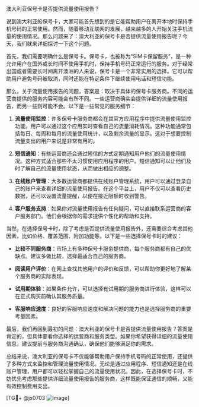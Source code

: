 澳大利亚保号卡是否提供流量使用报告？

说到澳大利亚的保号卡，大家可能首先想到的是它能帮助用户在离开本地时保持手机号码的正常使用。然而，随着移动互联网的发展，越来越多的人开始关注手机流量的使用情况。那么问题来了：澳大利亚的保号卡是否提供流量使用报告呢？今天，我们就来详细探讨一下这个问题。

首先，我们需要明确什么是保号卡。保号卡，也被称为“SIM卡保留服务”，是一种允许用户在国外或长时间不使用手机时，保持手机号码正常运行的服务。对于经常出国或者需要长时间离开澳洲的人来说，保号卡是一个非常实用的选择。它可以帮助用户避免号码被取消，同时还能在特定条件下继续使用电话和短信功能。

那么，关于流量使用报告的问题，答案是：取决于具体的保号卡服务商。不同的运营商提供的服务内容可能会有所不同。一些运营商确实会提供详细的流量使用报告，而另一些则可能不会。以下是一些常见的服务细节：

1. **流量使用监控**：许多保号卡服务商都会在其官方应用程序中提供流量使用监控功能。用户可以通过这个应用实时查看自己的流量消耗情况。这种功能通常包括每日、每周和每月的流量使用统计，以及剩余流量的显示。这对于想要控制流量支出的用户来说是非常有用的。

2. **短信通知**：有些运营商还会通过短信的方式定期通知用户他们的流量使用情况。这种方式适合那些不太习惯使用应用程序的用户。短信通知可以让他们及时了解自己的流量使用状态，从而做出相应的调整。

3. **在线账户管理**：大多数运营商都提供在线账户管理系统，用户可以通过登录自己的账户来查看详细的流量使用报告。在这个平台上，用户不仅可以查看历史数据，还可以设置流量提醒，以便在接近限额时收到警告。

4. **客户服务支持**：如果你对流量使用报告有任何疑问，可以直接联系运营商的客户服务部门。他们会根据你的需求提供个性化的帮助和支持。

当然，在选择保号卡时，除了考虑是否提供流量使用报告外，还需要综合考虑其他因素，比如价格、覆盖范围、附加功能等。以下是一些选择保号卡时的建议：

- **比较不同服务商**：市场上有多种保号卡服务提供商，每个服务商都有自己的优缺点。建议多做比较，选择最适合自己的服务商。
  
- **阅读用户评价**：在网上查找其他用户的评价和反馈，可以帮助你更好地了解某个服务商的实际表现。

- **试用期体验**：如果条件允许，可以选择有试用期的服务商进行体验，这样可以在正式购买前确认其服务质量。

- **客服响应速度**：良好的客服响应速度和解决问题的能力也是选择服务商的重要考量因素。

最后，我们再回到最初的问题：澳大利亚的保号卡是否提供流量使用报告？答案是肯定的，但具体要看你选择的运营商和服务类型。如果你希望获得详细的流量使用信息，建议提前与服务商沟通确认，确保他们能够满足你的需求。

总结来说，澳大利亚的保号卡不仅能够帮助用户保持手机号码的正常使用，还提供了多种方式来监控和管理流量使用情况。无论是通过应用程序、短信通知还是在线账户管理，用户都可以轻松掌握自己的流量使用状况。因此，在选择保号卡时，不妨优先考虑那些提供详细流量使用报告的服务商，这样既能保证通信的顺畅，又能有效控制费用支出。

[TG💪+ @jx0703 ![Image](https://github.com/user-attachments/assets/dbca1d08-cadb-493c-b0ec-ad6f7a83f270)]